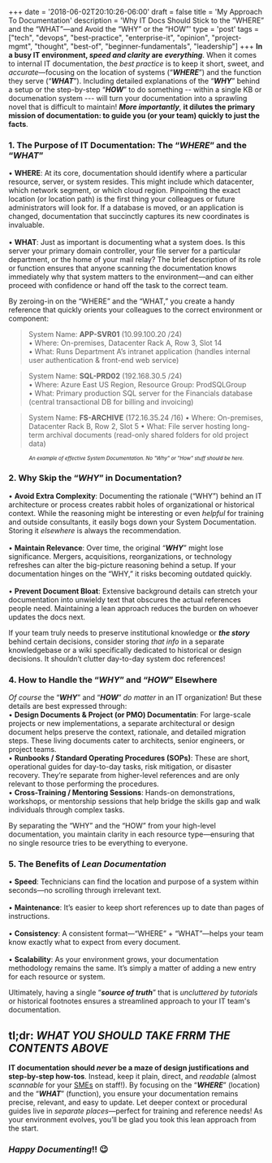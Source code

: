 +++
date = '2018-06-02T20:10:26-06:00'
draft = false
title = 'My Approach To Documentation'
description = 'Why IT Docs Should Stick to the “WHERE” and the “WHAT”—and Avoid the “WHY” or the “HOW”'
type = 'post'
tags = ["tech", "devops", "best-practice", "enterprise-it", "opinion", "project-mgmt", "thought", "best-of", "beginner-fundamentals", "leadership"]
+++
**In a busy IT environment, *speed and clarity* are** ***everything***. When it comes to internal IT documentation, the *best practice* is to keep it short, sweet, and *accurate*—focusing on the location of systems (“***WHERE***”) and the function they serve (“***WHAT***”). Including detailed explanations of the “***WHY***” behind a setup or the step-by-step “***HOW***” to do something -- within a single KB or documenation system --- will turn your documentation into a sprawling novel that is difficult to maintain! ***More importantly***, **it dilutes the primary mission of documentation: to guide you (or your team) quickly to just the facts**.

### 1. The Purpose of IT Documentation: The “*WHERE*” and the “*WHAT*”
•	**WHERE**: At its core, documentation should identify where a particular resource, server, or system resides. This might include which datacenter, which network segment, or which cloud region. Pinpointing the exact location (or location path) is the first thing your colleagues or future administrators will look for. If a database is moved, or an application is changed, documentation that succinctly captures its new coordinates is invaluable. <br /><br />
•	**WHAT**: Just as important is documenting what a system does. Is this server your primary domain controller, your file server for a particular department, or the home of your mail relay? The brief description of its role or function ensures that anyone scanning the documentation knows immediately why that system matters to the environment—and can either proceed with confidence or hand off the task to the correct team. <br />

By zeroing-in on the “WHERE” and the “WHAT,” you create a handy reference that quickly orients your colleagues to the correct environment or component: <br />

>System Name: **APP-SVR01** (10.99.100.20 /24) <br />
>•	Where: On-premises, Datacenter Rack A, Row 3, Slot 14 <br />
>•	What: Runs Department A’s intranet application (handles internal user authentication & front-end web service) <br />

>System Name: **SQL-PRD02** (192.168.30.5 /24) <br />
>•	Where: Azure East US Region, Resource Group: ProdSQLGroup <br />
>•	What: Primary production SQL server for the Financials database (central transactional DB for billing and invoicing) <br />

>System Name: **FS-ARCHIVE** (172.16.35.24 /16)
>•	Where: On-premises, Datacenter Rack B, Row 2, Slot 5
>•	What: File server hosting long-term archival documents (read-only shared folders for old project data)

<div style="text-align: center; font-size: 10px;"><i>An example of effective System Documentation.  No "Why" or "How" stuff should be here. </i></div>

### 2. Why Skip the “*WHY*” in Documentation?
•   **Avoid Extra Complexity**: Documenting the rationale (“WHY”) behind an IT architecture or process creates rabbit holes of organizational or historical context. While the reasoning might be interesting or even *helpful* for training and outside consultants, it easily bogs down your System Documentation.  Storing it *elsewhere* is always the recommendation. <br /><br />
•	**Maintain Relevance**: Over time, the original “***WHY***” might lose significance. Mergers, acquisitions, reorganizations, or technology refreshes can alter the big-picture reasoning behind a setup. If your documentation hinges on the “WHY,” it risks becoming outdated quickly. <br /><br />
•	**Prevent Document Bloat**: Extensive background details can stretch your documentation into unwieldy text that obscures the actual references people need. Maintaining a lean approach reduces the burden on whoever updates the docs next. <br />

If your team truly needs to preserve institutional knowledge or ***the story*** behind certain decisions, consider storing *that info* in a separate knowledgebase or a wiki specifically dedicated to historical or design decisions. It shouldn’t clutter day-to-day system doc references!

### 4. How to Handle the “*WHY*” and “*HOW*” Elsewhere

*Of course* the “***WHY***” and “***HOW***” *do matter* in an IT organization! But these details are best expressed through: <br />
•	**Design Documents & Project (or PMO) Documentatin**: For large-scale projects or new implementations, a separate architectural or design document helps preserve the context, rationale, and detailed migration steps. These living documents cater to architects, senior engineers, or project teams. <br />
•	**Runbooks / Standard Operating Procedures (SOPs)**: These are short, operational guides for day-to-day tasks, risk mitigation, or disaster recovery. They’re separate from higher-level references and are only relevant to those performing the procedures. <br />
•	**Cross-Training / Mentoring Sessions**: Hands-on demonstrations, workshops, or mentorship sessions that help bridge the skills gap and walk individuals through complex tasks. <br />

By separating the “WHY” and the “HOW” from your high-level documentation, you maintain clarity in each resource type—ensuring that no single resource tries to be everything to everyone.

### 5. The Benefits of *Lean Documentation*
•	**Speed**: Technicians can find the location and purpose of a system within seconds—no scrolling through irrelevant text. <br /> <br />
•	**Maintenance**: It’s easier to keep short references up to date than pages of instructions. <br /> <br />
•	**Consistency**: A consistent format—“WHERE” + “WHAT”—helps your team know exactly what to expect from every document. <br /> <br />
•	**Scalability**: As your environment grows, your documentation methodology remains the same. It’s simply a matter of adding a new entry for each resource or system. <br />

Ultimately, having a single “***source of truth***” that is *uncluttered by tutorials* or historical footnotes ensures a streamlined approach to your IT team's documentation.

## tl;dr: *WHAT YOU SHOULD TAKE FRRM THE CONTENTS ABOVE*

**IT documentation should *never* be a maze of design justifications and step-by-step how-tos**. Instead, keep it plain, direct, and *readable* (almost *scannable* for your [SMEs](https://en.wikipedia.org/wiki/Subject-matter_expert) on staff!). By focusing on the “***WHERE***” (location) and the “***WHAT***” (function), you ensure your documentation remains precise, relevant, and easy to update. Let deeper context or procedural guides live in *separate places*—perfect for training and reference needs! As your environment evolves, you’ll be glad you took this lean approach from the start. 

### *Happy Documenting*!! 😉